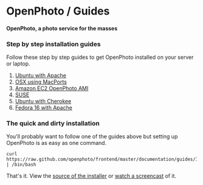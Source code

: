 OpenPhoto / Guides
=======================
#### OpenPhoto, a photo service for the masses

### Step by step installation guides

Follow these step by step guides to get OpenPhoto installed on your server or laptop.

1.  [Ubuntu with Apache][guideinstallubuntuapache]
1.  [OSX using MacPorts][guideinstallosxmacports]
1.  [Amazon EC2 OpenPhoto AMI][guideinstallamazonec2]
1.  [SUSE][guideinstallsuse]
1.  [Ubuntu with Cherokee][guideinstallubuntucherokee]
1.  [Fedora 16 with Apache][guideinstallfedora16apache]

### The quick and dirty installation

You'll probably want to follow one of the guides above but setting up OpenPhoto is as easy as one command.

    curl https://raw.github.com/openphoto/frontend/master/documentation/guides/InstallationUbuntuApache.sh | /bin/bash

That's it. View the [source of the installer][guideinstallcli] or [watch a screencast][screencast] of it.

[guideinstallubuntuapache]: InstallationUbuntuApache.markdown
[guideinstallosxmacports]: InstallationOSXMacports.markdown
[guideinstallsuse]: InstallationSUSE.markdown
[guideinstallubuntucherokee]: InstallationUbuntuCherokee.markdown
[guideinstallamazonec2]: InstallationUsingOpenPhotoEC2-AMI.markdown
[guideinstallcli]: InstallationUbuntuApache.sh
[screencast]: http://youtu.be/2QXtHPkO8eQ
[guideinstallfedora16apache]: InstallFedora16Apache.markdown